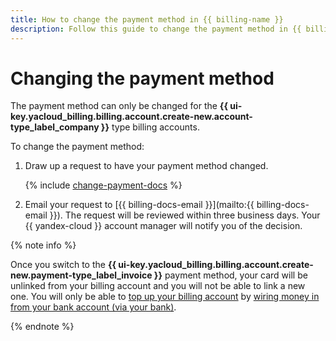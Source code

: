 ```yaml
---
title: How to change the payment method in {{ billing-name }}
description: Follow this guide to change the payment method in {{ billing-name }}.
---
```


# Changing the payment method

The payment method can only be changed for the **{{ ui-key.yacloud_billing.billing.account.create-new.account-type_label_company }}** type billing accounts. 

To change the payment method:

1. Draw up a request to have your payment method changed.

   {% include [change-payment-docs](../_includes/change-payment-docs.md) %}

1. Email your request to [{{ billing-docs-email }}](mailto:{{ billing-docs-email }}). The request will be reviewed within three business days. Your {{ yandex-cloud }} account manager will notify you of the decision.

{% note info %}

Once you switch to the **{{ ui-key.yacloud_billing.billing.account.create-new.payment-type_label_invoice }}** payment method, your card will be unlinked from your billing account and you will not be able to link a new one. You will only be able to [top up your billing account](../operations/pay-the-bill.md) by [wiring money in from your bank account (via your bank)](../payment/payment-methods-business.md).

{% endnote %}
